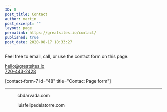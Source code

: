 ```yaml
---
ID: 8
post_title: Contact
author: martin
post_excerpt: ""
layout: page
permalink: https://greatsites.io/contact/
published: true
post_date: 2020-08-17 18:33:27
---
```

<!-- wp:paragraph -->
<p>Feel free to email, call, or use the contact form on this page. </p>
<!-- /wp:paragraph -->

<!-- wp:paragraph -->
<p><a href="mailto:hello@greatsites.io">hello@greatsites.io</a><br><a href="tel:+1-720-443-2428">720-443-2428</a></p>
<!-- /wp:paragraph -->

<!-- wp:paragraph -->
<p>[contact-form-7 id="48" title="Contact Page form"]</p>
<!-- /wp:paragraph -->

<!-- wp:separator -->
<hr class="wp-block-separator"/>
<!-- /wp:separator -->

<!-- wp:columns -->
<div class="wp-block-columns"><!-- wp:column -->
<div class="wp-block-column"><!-- wp:image {"id":1547,"sizeSlug":"thumbnail"} -->
<figure class="wp-block-image size-thumbnail"><a href="/portfolio"><img src="https://greatsites.io/wp-content/uploads/2020/09/cbdarvada.com_screenshot-150x150.png" alt="" class="wp-image-1547"/></a><figcaption>cbdarvada.com</figcaption></figure>
<!-- /wp:image --></div>
<!-- /wp:column -->

<!-- wp:column -->
<div class="wp-block-column"><!-- wp:image {"id":1576,"sizeSlug":"thumbnail"} -->
<figure class="wp-block-image size-thumbnail"><a href="/portfolio"><img src="https://greatsites.io/wp-content/uploads/2020/09/luisfelipedelatorre.com_screenshot-150x150.png" alt="" class="wp-image-1576"/></a><figcaption>luisfelipedelatorre.com</figcaption></figure>
<!-- /wp:image --></div>
<!-- /wp:column -->

<!-- wp:column -->
<div class="wp-block-column"></div>
<!-- /wp:column -->

<!-- wp:column -->
<div class="wp-block-column"></div>
<!-- /wp:column --></div>
<!-- /wp:columns -->